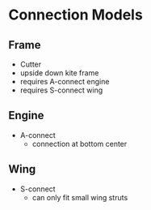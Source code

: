 # Connection Models

## Frame
 - Cutter
  - upside down kite frame
  - requires A-connect engine
  - requires S-connect wing

## Engine
  - A-connect
    - connection at bottom center

## Wing
  - S-connect
    - can only fit small wing struts